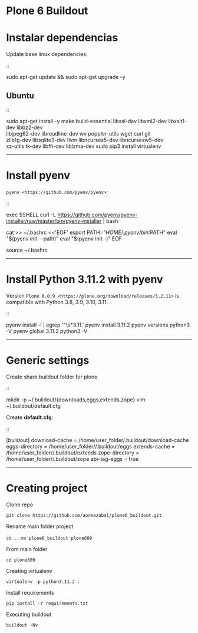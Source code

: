 Plone 6 Buildout
=================

Instalar dependencias
=====================

Update base linux dependencies:

::

  sudo apt-get update && sudo apt-get upgrade -y

Ubuntu
------

::

  sudo apt-get install -y make build-essential libssl-dev libxml2-dev libxslt1-dev libbz2-dev \
                          libjpeg62-dev libreadline-dev wv poppler-utils wget curl git \
                          zlib1g-dev libsqlite3-dev llvm libncurses5-dev libncursesw5-dev \
                          xz-utils tk-dev libffi-dev liblzma-dev
  sudo pip3 install virtualenv

----

Install pyenv
==============

`pyenv <https://github.com/pyenv/pyenv>`:

::

  exec $SHELL
  curl -L https://github.com/pyenv/pyenv-installer/raw/master/bin/pyenv-installer | bash
  
  cat >> ~/.bashrc <<'EOF'
  export PATH="$HOME/.pyenv/bin:$PATH"
  eval "$(pyenv init --path)"
  eval "$(pyenv init -)"
  EOF

  source ~/.bashrc

----

Install Python 3.11.2 with pyenv
====================================

Version `Plone 6.0.9 <https://plone.org/download/releases/5.2.11>` is compatible with Python 3.8, 3.9, 3.10, 3.11.

::

  pyenv install -l | egrep '^\s*3\.11\.'
  pyenv install 3.11.2
  pyenv versions
  python3 -V
  pyenv global 3.11.2
  python3 -V

----

Generic settings
=========================

Create share buildout folder for plone

::

  mkdir -p ~/.buildout/{downloads,eggs,extends,zope}
  vim ~/.buildout/default.cfg

Create **default.cfg**:

::

  [buildout]
  download-cache = /home/user_folder/.buildout/download-cache
  eggs-directory = /home/user_folder//.buildout/eggs
  extends-cache = /home/user_folder//.buildout/extends
  zope-directory = /home/user_folder//.buildout/zope
  abi-tag-eggs = true

----

Creating project
=========================

Clone repo

`git clone https://github.com/aormazabal/plone6_buildout.git`

Rename main folder project

`cd ..`
`mv plone6_buildout plone609`

From main folder

`cd plone609`

Creating virtualenv

`virtualenv -p python3.11.2 .`

Install requirements

`pip install -r requirements.txt`

Executing buildout

`buildout -Nv`